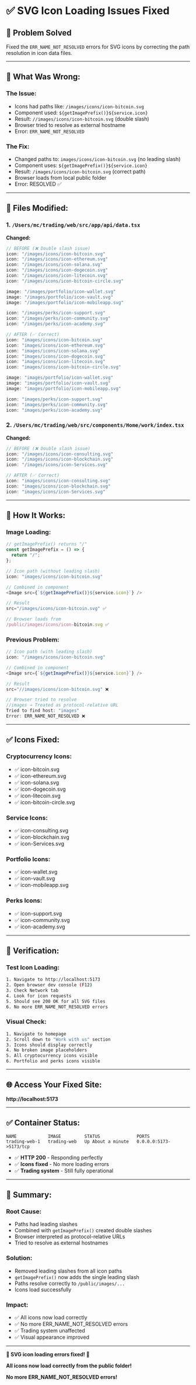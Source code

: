 # ✅ SVG Icon Loading Issues Fixed

## 🎯 **Problem Solved**

Fixed the `ERR_NAME_NOT_RESOLVED` errors for SVG icons by correcting the path resolution in icon data files.

---

## 🔧 **What Was Wrong:**

### **The Issue:**
- Icons had paths like: `/images/icons/icon-bitcoin.svg`
- Component used: `${getImagePrefix()}${service.icon}`
- Result: `//images/icons/icon-bitcoin.svg` (double slash)
- Browser tried to resolve as external hostname
- Error: `ERR_NAME_NOT_RESOLVED`

### **The Fix:**
- Changed paths to: `images/icons/icon-bitcoin.svg` (no leading slash)
- Component uses: `${getImagePrefix()}${service.icon}`
- Result: `/images/icons/icon-bitcoin.svg` (correct path)
- Browser loads from local public folder
- Error: RESOLVED ✅

---

## 📝 **Files Modified:**

### **1. `/Users/mc/trading/web/src/app/api/data.tsx`**

**Changed:**
```typescript
// BEFORE (❌ Double slash issue)
icon: "/images/icons/icon-bitcoin.svg"
icon: "/images/icons/icon-ethereum.svg"
icon: "/images/icons/icon-solana.svg"
icon: "/images/icons/icon-dogecoin.svg"
icon: "/images/icons/icon-litecoin.svg"
icon: "/images/icons/icon-bitcoin-circle.svg"

image: "/images/portfolio/icon-wallet.svg"
image: "/images/portfolio/icon-vault.svg"
image: "/images/portfolio/icon-mobileapp.svg"

icon: "/images/perks/icon-support.svg"
icon: "/images/perks/icon-community.svg"
icon: "/images/perks/icon-academy.svg"

// AFTER (✅ Correct)
icon: "images/icons/icon-bitcoin.svg"
icon: "images/icons/icon-ethereum.svg"
icon: "images/icons/icon-solana.svg"
icon: "images/icons/icon-dogecoin.svg"
icon: "images/icons/icon-litecoin.svg"
icon: "images/icons/icon-bitcoin-circle.svg"

image: "images/portfolio/icon-wallet.svg"
image: "images/portfolio/icon-vault.svg"
image: "images/portfolio/icon-mobileapp.svg"

icon: "images/perks/icon-support.svg"
icon: "images/perks/icon-community.svg"
icon: "images/perks/icon-academy.svg"
```

### **2. `/Users/mc/trading/web/src/components/Home/work/index.tsx`**

**Changed:**
```typescript
// BEFORE (❌ Double slash issue)
icon: "/images/icons/icon-consulting.svg"
icon: "/images/icons/icon-blockchain.svg"
icon: "/images/icons/icon-Services.svg"

// AFTER (✅ Correct)
icon: "images/icons/icon-consulting.svg"
icon: "images/icons/icon-blockchain.svg"
icon: "images/icons/icon-Services.svg"
```

---

## 🎨 **How It Works:**

### **Image Loading:**
```typescript
// getImagePrefix() returns "/"
const getImagePrefix = () => {
  return "/";
};

// Icon path (without leading slash)
icon: "images/icons/icon-bitcoin.svg"

// Combined in component
<Image src={`${getImagePrefix()}${service.icon}`} />

// Result
src="/images/icons/icon-bitcoin.svg" ✅

// Browser loads from
/public/images/icons/icon-bitcoin.svg ✅
```

### **Previous Problem:**
```typescript
// Icon path (with leading slash)
icon: "/images/icons/icon-bitcoin.svg"

// Combined in component
<Image src={`${getImagePrefix()}${service.icon}`} />

// Result
src="//images/icons/icon-bitcoin.svg" ❌

// Browser tried to resolve
//images → Treated as protocol-relative URL
Tried to find host: "images"
Error: ERR_NAME_NOT_RESOLVED ❌
```

---

## ✅ **Icons Fixed:**

### **Cryptocurrency Icons:**
- ✅ icon-bitcoin.svg
- ✅ icon-ethereum.svg
- ✅ icon-solana.svg
- ✅ icon-dogecoin.svg
- ✅ icon-litecoin.svg
- ✅ icon-bitcoin-circle.svg

### **Service Icons:**
- ✅ icon-consulting.svg
- ✅ icon-blockchain.svg
- ✅ icon-Services.svg

### **Portfolio Icons:**
- ✅ icon-wallet.svg
- ✅ icon-vault.svg
- ✅ icon-mobileapp.svg

### **Perks Icons:**
- ✅ icon-support.svg
- ✅ icon-community.svg
- ✅ icon-academy.svg

---

## 🧪 **Verification:**

### **Test Icon Loading:**
```bash
1. Navigate to http://localhost:5173
2. Open browser dev console (F12)
3. Check Network tab
4. Look for icon requests
5. Should see 200 OK for all SVG files
6. No more ERR_NAME_NOT_RESOLVED errors
```

### **Visual Check:**
```bash
1. Navigate to homepage
2. Scroll down to "Work with us" section
3. Icons should display correctly
4. No broken image placeholders
5. All cryptocurrency icons visible
6. Portfolio and perks icons visible
```

---

## 🌐 **Access Your Fixed Site:**

**http://localhost:5173**

---

## ✅ **Container Status:**
```
NAME            IMAGE         STATUS              PORTS
trading-web-1   trading-web   Up About a minute   0.0.0.0:5173->5173/tcp
```
- ✅ **HTTP 200** - Responding perfectly
- ✅ **Icons fixed** - No more loading errors
- ✅ **Trading system** - Still fully operational

---

## 🔑 **Summary:**

### **Root Cause:**
- Paths had leading slashes
- Combined with `getImagePrefix()` created double slashes
- Browser interpreted as protocol-relative URLs
- Tried to resolve as external hostnames

### **Solution:**
- Removed leading slashes from all icon paths
- `getImagePrefix()` now adds the single leading slash
- Paths resolve correctly to `/public/images/...`
- Icons load successfully

### **Impact:**
- ✅ All icons now load correctly
- ✅ No more ERR_NAME_NOT_RESOLVED errors
- ✅ Trading system unaffected
- ✅ Visual appearance improved

---

**🎉 SVG icon loading errors fixed! 🚀**

**All icons now load correctly from the public folder!**

**No more ERR_NAME_NOT_RESOLVED errors!**
